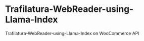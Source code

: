 # Trafilatura-WebReader-using-Llama-Index

Trafilatura-WebReader-using-Llama-Index on WooCommerce API
